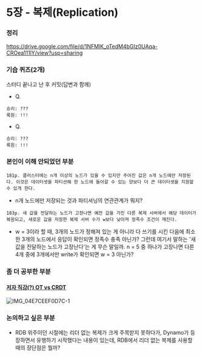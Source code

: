 # 5장 - 복제(Replication)

### 정리
https://drive.google.com/file/d/1NFMlK_oTedM4bGIz0UAqa-CROea111lY/view?usp=sharing

### 기습 퀴즈(2개)
스터디 끝나고 난 후 커밋(답변과 함께)
- Q.
```text
승리: ???
록원: !!!
```  

- Q.
```text
승리: ???
록원: !!!
``` 


### 본인이 이해 안되었던 부분
```text
181p. 클러스터에는 n개 이상의 노드가 있을 수 있지만 주어진 값은 n개 노드에만 저장된다. 이것은 데이터셋을 파티션해 한 노드에 들어갈 수 있는 양보다 더 큰 데이터셋을 지원할 수 있게 한다.
```
- n개 노드에만 저장되는 것과 파티셔닝의 연관관계가 뭐지?

```text
183p. 새 값을 전달하는 노드가 고장나면 예전 값을 가진 다른 복제 서버에서 해당 데이터가 복원되고, 새로운 값을 저장한 복제 서버 수가 w보다 낮아져 정족수 조건이 깨진다.
```
- w = 3이라 할 때, 3개의 노드가 정해져 있는 게 아니라 다 쓰기를 시킨 다음에 최소한 3개의 노드에서 응답이 확인되면 정족수 충족 아닌가? 그런데 여기서 말하는 '새 값을 전달하는 노드가 고장난다'는 게 무슨 말일까. n = 5 중 하나가 고장나면 다른 4개 중에 3개에서만 write가 확인되면 w = 3 아닌가?

### 좀 더 공부한 부분
#### [저자 직강(?) OT vs CRDT](https://youtu.be/B5NULPSiOGw?si=7SsnCMAlPPc5xG8u)

![IMG_04E7CEEF0D7C-1](https://github.com/Nexters/keyme-backend/assets/15515249/0946e061-744c-4f87-9fa6-6ec4298c9d36)

### 논의하고 싶은 부분
- RDB 위주이던 시절에는 리더 없는 복제가 크게 주목받지 못하다가, Dynamo가 등장하면서 유행하기 시작했다는 내용이 있는데, RDB에서 리더 없는 복제를 사용할 때의 장단점은 뭘까?
